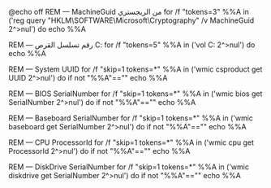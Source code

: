 @echo off
REM — MachineGuid من الريجستري
for /f "tokens=3" %%A in ('reg query "HKLM\SOFTWARE\Microsoft\Cryptography" /v MachineGuid 2^>nul') do echo %%A

REM — رقم تسلسل القرص C:
for /f "tokens=5" %%A in ('vol C: 2^>nul') do echo %%A

REM — System UUID
for /f "skip=1 tokens=*" %%A in ('wmic csproduct get UUID 2^>nul') do if not "%%A"=="" echo %%A

REM — BIOS SerialNumber
for /f "skip=1 tokens=*" %%A in ('wmic bios get SerialNumber 2^>nul') do if not "%%A"=="" echo %%A

REM — Baseboard SerialNumber
for /f "skip=1 tokens=*" %%A in ('wmic baseboard get SerialNumber 2^>nul') do if not "%%A"=="" echo %%A

REM — CPU ProcessorId
for /f "skip=1 tokens=*" %%A in ('wmic cpu get ProcessorId 2^>nul') do if not "%%A"=="" echo %%A

REM — DiskDrive SerialNumber
for /f "skip=1 tokens=*" %%A in ('wmic diskdrive get SerialNumber 2^>nul') do if not "%%A"=="" echo %%A
